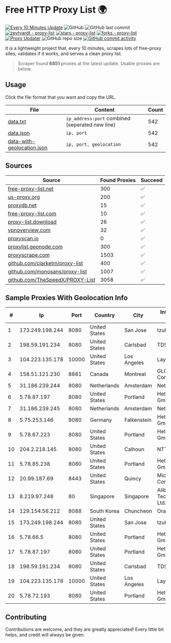 
# Free HTTP Proxy List 🌍

[![Every 10 Minutes Update](https://github.com/mertguvencli/http-proxy-list/actions/workflows/main.yml/badge.svg?branch=main)](https://github.com/mertguvencli/http-proxy-list/actions/workflows/main.yml)
![GitHub](https://img.shields.io/github/license/mertguvencli/http-proxy-list)
![GitHub last commit](https://img.shields.io/github/last-commit/mertguvencli/http-proxy-list)
[![zevtyardt - proxy-list](https://img.shields.io/static/v1?label=zevtyardt&message=proxy-list&color=blue&logo=github)](https://github.com/zevtyardt/proxy-list "Go to GitHub repo")
[![stars - proxy-list](https://img.shields.io/github/stars/zevtyardt/proxy-list?style=social)](https://github.com/zevtyardt/proxy-list)
[![forks - proxy-list](https://img.shields.io/github/forks/zevtyardt/proxy-list?style=social)](https://github.com/zevtyardt/proxy-list)
[![Proxy Updater](https://github.com/zevtyardt/proxy-list/workflows/Proxy%20Updater/badge.svg)](https://github.com/zevtyardt/proxy-list/actions?query=workflow:"Proxy+Updater")
![GitHub repo size](https://img.shields.io/github/repo-size/zevtyardt/proxy-list)
[![GitHub commit activity](https://img.shields.io/github/commit-activity/m/zevtyardt/proxy-list?logo=commits)](https://github.com/zevtyardt/proxy-list/commits/main)

It is a lightweight project that, every 10 minutes, scrapes lots of free-proxy sites, validates if it works, and serves a clean proxy list.

> Scraper found **6851** proxies at the latest update. Usable proxies are below.

## Usage

Click the file format that you want and copy the URL.

|File|Content|Count|
|----|-------|-----|
|[data.txt](https://raw.githubusercontent.com/mertguvencli/http-proxy-list/main/proxy-list/data.txt)|`ip_address:port` combined (seperated new line)|542|
|[data.json](https://raw.githubusercontent.com/mertguvencli/http-proxy-list/main/proxy-list/data.json)|`ip, port`|542|
|[data-with-geolocation.json](https://raw.githubusercontent.com/mertguvencli/http-proxy-list/main/proxy-list/data-with-geolocation.json)|`ip, port, geolocation`|542|

## Sources

|Source|Found Proxies|Succeed|
|------|-------------|-------|
|[free-proxy-list.net](https://free-proxy-list.net)|300|✅|
|[us-proxy.org](https://www.us-proxy.org)|200|✅|
|[proxydb.net](http://proxydb.net)|15|✅|
|[free-proxy-list.com](https://free-proxy-list.com/?page=&port=&type%5B%5D=http&type%5B%5D=https&up_time=0&search=Search)|10|✅|
|[proxy-list.download](https://www.proxy-list.download/HTTP)|26|✅|
|[vpnoverview.com](https://vpnoverview.com/privacy/anonymous-browsing/free-proxy-servers)|32|✅|
|[proxyscan.io](https://www.proxyscan.io)|0|✅|
|[proxylist.geonode.com](https://proxylist.geonode.com/api/proxy-list?limit=300&page=1&sort_by=lastChecked&sort_type=desc&protocols=http,https)|300|✅|
|[proxyscrape.com](https://api.proxyscrape.com/v2/?request=displayproxies&protocol=http&timeout=10000&country=all&ssl=all&anonymity=all)|1503|✅|
|[github.com/clarketm/proxy-list](https://raw.githubusercontent.com/clarketm/proxy-list/master/proxy-list-raw.txt)|400|✅|
|[github.com/monosans/proxy-list](https://raw.githubusercontent.com/monosans/proxy-list/main/proxies/http.txt)|1007|✅|
|[github.com/TheSpeedX/PROXY-List](https://raw.githubusercontent.com/TheSpeedX/PROXY-List/master/http.txt)|3058|✅|


## Sample Proxies With Geolocation Info

|#|Ip|Port|Country|City|Internet Service Provider|
|-|--|----|-------|----|-------------------------|
|1|173.249.198.244|8080|United States|San Jose|tzulo, inc.|
|2|198.59.191.234|8080|United States|Carlsbad|TDS TELECOM|
|3|104.223.135.178|10000|United States|Los Angeles|LayerHost|
|4|158.51.121.230|8881|Canada|Montreal|GLOBALTELEHOST Corp.|
|5|31.186.239.244|8080|Netherlands|Amsterdam|NetSkope Inc|
|6|5.78.87.197|8080|United States|Portland|Hetzner Online GmbH|
|7|31.186.239.245|8080|Netherlands|Amsterdam|NetSkope Inc|
|8|5.75.253.146|8080|Germany|Falkenstein|Hetzner Online GmbH|
|9|5.78.67.223|8080|United States|Portland|Hetzner Online GmbH|
|10|204.2.218.145|8080|United States|Calhoun|NTT America, Inc.|
|11|5.78.85.238|8080|United States|Portland|Hetzner Online GmbH|
|12|20.99.187.69|8443|United States|Quincy|Microsoft Corporation|
|13|8.219.97.248|80|Singapore|Singapore|Alibaba (US) Technology Co., Ltd.|
|14|129.154.56.212|8088|South Korea|Chuncheon|Oracle Corporation|
|15|173.249.198.244|8080|United States|San Jose|tzulo, inc.|
|16|5.78.66.5|8080|United States|Portland|Hetzner Online GmbH|
|17|5.78.87.197|8080|United States|Portland|Hetzner Online GmbH|
|18|198.59.191.234|8080|United States|Carlsbad|TDS TELECOM|
|19|104.223.135.178|10000|United States|Los Angeles|LayerHost|
|20|5.78.72.193|8080|United States|Portland|Hetzner Online GmbH|



## Contributing

Contributions are welcome, and they are greatly appreciated! Every
little bit helps, and credit will always be given.


